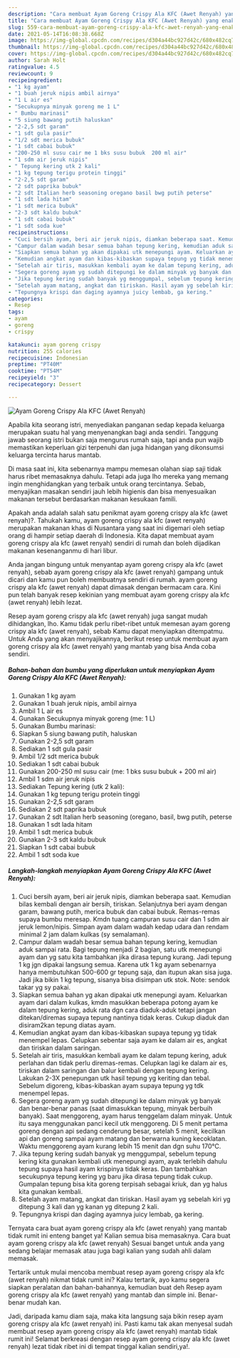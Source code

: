 ```yaml
---
description: "Cara membuat Ayam Goreng Crispy Ala KFC (Awet Renyah) yang enak dan Mudah Dibuat"
title: "Cara membuat Ayam Goreng Crispy Ala KFC (Awet Renyah) yang enak dan Mudah Dibuat"
slug: 559-cara-membuat-ayam-goreng-crispy-ala-kfc-awet-renyah-yang-enak-dan-mudah-dibuat
date: 2021-05-14T16:08:38.668Z
image: https://img-global.cpcdn.com/recipes/d304a44bc927d42c/680x482cq70/ayam-goreng-crispy-ala-kfc-awet-renyah-foto-resep-utama.jpg
thumbnail: https://img-global.cpcdn.com/recipes/d304a44bc927d42c/680x482cq70/ayam-goreng-crispy-ala-kfc-awet-renyah-foto-resep-utama.jpg
cover: https://img-global.cpcdn.com/recipes/d304a44bc927d42c/680x482cq70/ayam-goreng-crispy-ala-kfc-awet-renyah-foto-resep-utama.jpg
author: Sarah Holt
ratingvalue: 4.5
reviewcount: 9
recipeingredient:
- "1 kg ayam"
- "1 buah jeruk nipis ambil airnya"
- "1 L air es"
- "Secukupnya minyak goreng me 1 L"
- " Bumbu marinasi"
- "5 siung bawang putih haluskan"
- "2-2,5 sdt garam"
- "1 sdt gula pasir"
- "1/2 sdt merica bubuk"
- "1 sdt cabai bubuk"
- "200-250 ml susu cair me 1 bks susu bubuk  200 ml air"
- "1 sdm air jeruk nipis"
- " Tepung kering utk 2 kali"
- "1 kg tepung terigu protein tinggi"
- "2-2,5 sdt garam"
- "2 sdt paprika bubuk"
- "2 sdt Italian herb seasoning oregano basil bwg putih peterse"
- "1 sdt lada hitam"
- "1 sdt merica bubuk"
- "2-3 sdt kaldu bubuk"
- "1 sdt cabai bubuk"
- "1 sdt soda kue"
recipeinstructions:
- "Cuci bersih ayam, beri air jeruk nipis, diamkan beberapa saat. Kemudian bilas kembali dengan air bersih, tiriskan. Selanjutnya beri ayam dengan garam, bawang putih, merica bubuk dan cabai bubuk. Remas-remas supaya bumbu meresap. Kmdn tuang campuran susu cair dan 1 sdm air jeruk lemon/nipis. Simpan ayam dalam wadah kedap udara dan rendam minimal 2 jam dalam kulkas (sy semalaman)."
- "Campur dalam wadah besar semua bahan tepung kering, kemudian aduk sampai rata. Bagi tepung menjadi 2 bagian, satu utk menepungi ayam dan yg satu kita tambahkan jika dirasa tepung kurang. Jadi tepung 1 kg jgn dipakai langsung semua. Karena utk 1 kg ayam sebenarnya hanya membutuhkan 500-600 gr tepung saja, dan itupun akan sisa juga. Jadi jika bikin 1 kg tepung, sisanya bisa disimpan utk stok. Note: sendok takar yg sy pakai."
- "Siapkan semua bahan yg akan dipakai utk menepungi ayam. Keluarkan ayam dari dalam kulkas, kmdn masukkan beberapa potong ayam ke dalam tepung kering, aduk rata dgn cara diaduk-aduk tetapi jangan ditekan/diremas supaya tepung nantinya tidak keras. Cukup diaduk dan disiram2kan tepung diatas ayam."
- "Kemudian angkat ayam dan kibas-kibaskan supaya tepung yg tidak menempel lepas. Celupkan sebentar saja ayam ke dalam air es, angkat dan tiriskan dalam saringan."
- "Setelah air tiris, masukkan kembali ayam ke dalam tepung kering, aduk perlahan dan tidak perlu diremas-remas. Celupkan lagi ke dalam air es, tiriskan dalam saringan dan balur kembali dengan tepung kering. Lakukan 2-3X penepungan utk hasil tepung yg keriting dan tebal. Sebelum digoreng, kibas-kibaskan ayam supaya tepung yg tdk menempel lepas."
- "Segera goreng ayam yg sudah ditepungi ke dalam minyak yg banyak dan benar-benar panas (saat dimasukkan tepung, minyak berbuih banyak). Saat menggoreng, ayam harus tenggelam dalam minyak. Untuk itu saya menggunakan panci kecil utk menggoreng. Di 5 menit pertama goreng dengan api sedang cenderung besar, setelah 5 menit, kecilkan api dan goreng sampai ayam matang dan berwarna kuning kecoklatan. Waktu menggoreng ayam kurang lebih 15 menit dan dgn suhu 170°C."
- "Jika tepung kering sudah banyak yg menggumpal, sebelum tepung kering kita gunakan kembali utk menepungi ayam, ayak terlebih dahulu tepung supaya hasil ayam krispinya tidak keras. Dan tambahkan secukupnya tepung kering yg baru jika dirasa tepung tidak cukup. Gumpalan tepung bisa kita goreng terpisah sebagai kriuk, dan yg halus kita gunakan kembali."
- "Setelah ayam matang, angkat dan tiriskan. Hasil ayam yg sebelah kiri yg ditepung 3 kali dan yg kanan yg ditepung 2 kali."
- "Tepungnya krispi dan daging ayamnya juicy lembab, ga kering."
categories:
- Resep
tags:
- ayam
- goreng
- crispy

katakunci: ayam goreng crispy 
nutrition: 255 calories
recipecuisine: Indonesian
preptime: "PT40M"
cooktime: "PT54M"
recipeyield: "3"
recipecategory: Dessert

---
```



![Ayam Goreng Crispy Ala KFC (Awet Renyah)](https://img-global.cpcdn.com/recipes/d304a44bc927d42c/680x482cq70/ayam-goreng-crispy-ala-kfc-awet-renyah-foto-resep-utama.jpg)

Apabila kita seorang istri, menyediakan panganan sedap kepada keluarga merupakan suatu hal yang menyenangkan bagi anda sendiri. Tanggung jawab seorang istri bukan saja mengurus rumah saja, tapi anda pun wajib memastikan keperluan gizi terpenuhi dan juga hidangan yang dikonsumsi keluarga tercinta harus mantab.

Di masa  saat ini, kita sebenarnya mampu memesan olahan siap saji tidak harus ribet memasaknya dahulu. Tetapi ada juga lho mereka yang memang ingin menghidangkan yang terbaik untuk orang tercintanya. Sebab, menyajikan masakan sendiri jauh lebih higienis dan bisa menyesuaikan makanan tersebut berdasarkan makanan kesukaan famili. 



Apakah anda adalah salah satu penikmat ayam goreng crispy ala kfc (awet renyah)?. Tahukah kamu, ayam goreng crispy ala kfc (awet renyah) merupakan makanan khas di Nusantara yang saat ini digemari oleh setiap orang di hampir setiap daerah di Indonesia. Kita dapat membuat ayam goreng crispy ala kfc (awet renyah) sendiri di rumah dan boleh dijadikan makanan kesenanganmu di hari libur.

Anda jangan bingung untuk menyantap ayam goreng crispy ala kfc (awet renyah), sebab ayam goreng crispy ala kfc (awet renyah) gampang untuk dicari dan kamu pun boleh membuatnya sendiri di rumah. ayam goreng crispy ala kfc (awet renyah) dapat dimasak dengan bermacam cara. Kini pun telah banyak resep kekinian yang membuat ayam goreng crispy ala kfc (awet renyah) lebih lezat.

Resep ayam goreng crispy ala kfc (awet renyah) juga sangat mudah dihidangkan, lho. Kamu tidak perlu ribet-ribet untuk memesan ayam goreng crispy ala kfc (awet renyah), sebab Kamu dapat menyiapkan ditempatmu. Untuk Anda yang akan menyajikannya, berikut resep untuk membuat ayam goreng crispy ala kfc (awet renyah) yang mantab yang bisa Anda coba sendiri.

<!--inarticleads1-->

##### Bahan-bahan dan bumbu yang diperlukan untuk menyiapkan Ayam Goreng Crispy Ala KFC (Awet Renyah):

1. Gunakan 1 kg ayam
1. Gunakan 1 buah jeruk nipis, ambil airnya
1. Ambil 1 L air es
1. Gunakan Secukupnya minyak goreng (me: 1 L)
1. Gunakan  Bumbu marinasi:
1. Siapkan 5 siung bawang putih, haluskan
1. Gunakan 2-2,5 sdt garam
1. Sediakan 1 sdt gula pasir
1. Ambil 1/2 sdt merica bubuk
1. Sediakan 1 sdt cabai bubuk
1. Gunakan 200-250 ml susu cair (me: 1 bks susu bubuk + 200 ml air)
1. Ambil 1 sdm air jeruk nipis
1. Sediakan  Tepung kering (utk 2 kali):
1. Gunakan 1 kg tepung terigu protein tinggi
1. Gunakan 2-2,5 sdt garam
1. Sediakan 2 sdt paprika bubuk
1. Gunakan 2 sdt Italian herb seasoning (oregano, basil, bwg putih, peterse
1. Gunakan 1 sdt lada hitam
1. Ambil 1 sdt merica bubuk
1. Gunakan 2-3 sdt kaldu bubuk
1. Siapkan 1 sdt cabai bubuk
1. Ambil 1 sdt soda kue




<!--inarticleads2-->

##### Langkah-langkah menyiapkan Ayam Goreng Crispy Ala KFC (Awet Renyah):

1. Cuci bersih ayam, beri air jeruk nipis, diamkan beberapa saat. Kemudian bilas kembali dengan air bersih, tiriskan. Selanjutnya beri ayam dengan garam, bawang putih, merica bubuk dan cabai bubuk. Remas-remas supaya bumbu meresap. Kmdn tuang campuran susu cair dan 1 sdm air jeruk lemon/nipis. Simpan ayam dalam wadah kedap udara dan rendam minimal 2 jam dalam kulkas (sy semalaman).
1. Campur dalam wadah besar semua bahan tepung kering, kemudian aduk sampai rata. Bagi tepung menjadi 2 bagian, satu utk menepungi ayam dan yg satu kita tambahkan jika dirasa tepung kurang. Jadi tepung 1 kg jgn dipakai langsung semua. Karena utk 1 kg ayam sebenarnya hanya membutuhkan 500-600 gr tepung saja, dan itupun akan sisa juga. Jadi jika bikin 1 kg tepung, sisanya bisa disimpan utk stok. Note: sendok takar yg sy pakai.
1. Siapkan semua bahan yg akan dipakai utk menepungi ayam. Keluarkan ayam dari dalam kulkas, kmdn masukkan beberapa potong ayam ke dalam tepung kering, aduk rata dgn cara diaduk-aduk tetapi jangan ditekan/diremas supaya tepung nantinya tidak keras. Cukup diaduk dan disiram2kan tepung diatas ayam.
1. Kemudian angkat ayam dan kibas-kibaskan supaya tepung yg tidak menempel lepas. Celupkan sebentar saja ayam ke dalam air es, angkat dan tiriskan dalam saringan.
1. Setelah air tiris, masukkan kembali ayam ke dalam tepung kering, aduk perlahan dan tidak perlu diremas-remas. Celupkan lagi ke dalam air es, tiriskan dalam saringan dan balur kembali dengan tepung kering. Lakukan 2-3X penepungan utk hasil tepung yg keriting dan tebal. Sebelum digoreng, kibas-kibaskan ayam supaya tepung yg tdk menempel lepas.
1. Segera goreng ayam yg sudah ditepungi ke dalam minyak yg banyak dan benar-benar panas (saat dimasukkan tepung, minyak berbuih banyak). Saat menggoreng, ayam harus tenggelam dalam minyak. Untuk itu saya menggunakan panci kecil utk menggoreng. Di 5 menit pertama goreng dengan api sedang cenderung besar, setelah 5 menit, kecilkan api dan goreng sampai ayam matang dan berwarna kuning kecoklatan. Waktu menggoreng ayam kurang lebih 15 menit dan dgn suhu 170°C.
1. Jika tepung kering sudah banyak yg menggumpal, sebelum tepung kering kita gunakan kembali utk menepungi ayam, ayak terlebih dahulu tepung supaya hasil ayam krispinya tidak keras. Dan tambahkan secukupnya tepung kering yg baru jika dirasa tepung tidak cukup. Gumpalan tepung bisa kita goreng terpisah sebagai kriuk, dan yg halus kita gunakan kembali.
1. Setelah ayam matang, angkat dan tiriskan. Hasil ayam yg sebelah kiri yg ditepung 3 kali dan yg kanan yg ditepung 2 kali.
1. Tepungnya krispi dan daging ayamnya juicy lembab, ga kering.




Ternyata cara buat ayam goreng crispy ala kfc (awet renyah) yang mantab tidak rumit ini enteng banget ya! Kalian semua bisa memasaknya. Cara buat ayam goreng crispy ala kfc (awet renyah) Sesuai banget untuk anda yang sedang belajar memasak atau juga bagi kalian yang sudah ahli dalam memasak.

Tertarik untuk mulai mencoba membuat resep ayam goreng crispy ala kfc (awet renyah) nikmat tidak rumit ini? Kalau tertarik, ayo kamu segera siapkan peralatan dan bahan-bahannya, kemudian buat deh Resep ayam goreng crispy ala kfc (awet renyah) yang mantab dan simple ini. Benar-benar mudah kan. 

Jadi, daripada kamu diam saja, maka kita langsung saja bikin resep ayam goreng crispy ala kfc (awet renyah) ini. Pasti kamu tak akan menyesal sudah membuat resep ayam goreng crispy ala kfc (awet renyah) mantab tidak rumit ini! Selamat berkreasi dengan resep ayam goreng crispy ala kfc (awet renyah) lezat tidak ribet ini di tempat tinggal kalian sendiri,ya!.

